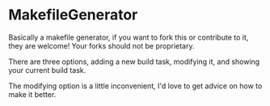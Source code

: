# MakefileGenerator
Basically a makefile generator, if you want to fork this or contribute to it, they are welcome! Your forks should not be proprietary.

There are three options, adding a new build task, modifying it, and showing your current build task.

The modifying option is a little inconvenient, I'd love to get advice on how to make it better. 
